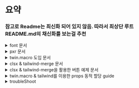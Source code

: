 # 요약

### 참고로 Readme는 최신화 되어 있지 않음. 따라서 최상단 루트 README.md의 채신화를 보는걸 추천

<details>

<summary>font 문서</summary>

참고사이트를 따라서 번역한 글 입니다. [참고사이트](https://github.com/ben-rogerson/twin.macro/blob/master/docs/fonts.md)

# Fonts

[글로벌 스타일 공급자](#add-the-font-face-in-the-global-styles-provider) 또는 [기존 .css 파일](#add-the-font-face-in-a-traditional-css-file)에서 `@font-face` 정의를 추가할 수 있습니다.

## 글로벌 스타일 공급자에 `@font-face` 추가

옵션은 css-in-js 라이브러리와 함께 제공되는 글로벌 제공자와 함께 글꼴을 추가하는 것입니다. 다음은 몇 가지 예입니다:

### Styled-components

```js
// styles/GlobalStyles.js
import React from 'react'
import { createGlobalStyle } from 'styled-components'
import tw, { theme, GlobalStyles as BaseStyles } from 'twin.macro'

const CustomStyles = createGlobalStyle`
  @font-face {
    font-family: 'Foo';
    src: url('/path/to/exampleFont.woff') format('woff');
    font-style: normal;
    font-weight: 400;
    /* https://styled-components.com/docs/faqs#how-do-i-fix-flickering-text-after-server-side-rendering */
    font-display: fallback;
  }
`

const GlobalStyles = () => (
    <>
        <BaseStyles />
        <CustomStyles />
    </>
)

export default GlobalStyles
```

[createGlobalStyle docs →](https://styled-components.com/docs/api#createglobalstyle)

### Emotion

```js
// styles/GlobalStyles.js
import React from 'react'
import { Global, css } from '@emotion/react'
import tw, { theme, GlobalStyles as BaseStyles } from 'twin.macro'

const customStyles = css`
    @font-face {
        font-family: 'Foo';
        src: url('/path/to/exampleFont.woff') format('woff');
        font-style: normal;
        font-weight: 400;
        /* https://styled-components.com/docs/faqs#how-do-i-fix-flickering-text-after-server-side-rendering */
        font-display: fallback;
    }
`

const GlobalStyles = () => (
    <>
        <BaseStyles />
        <Global styles={customStyles} />
    </>
)

export default GlobalStyles
```

[Global docs →](https://emotion.sh/docs/globals)

### Goober

```js
// styles/GlobalStyles.js
import React from 'react'
import { createGlobalStyle } from 'styled-components'
import tw, { GlobalStyles as BaseStyles } from 'twin.macro'

const CustomStyles = createGlobalStyle`
  @font-face {
    font-family: 'Foo';
    src: url('/path/to/exampleFont.woff') format('woff');
    font-style: normal;
    font-weight: 400;
    /* https://styled-components.com/docs/faqs#how-do-i-fix-flickering-text-after-server-side-rendering */
    font-display: fallback;
  }
`

const GlobalStyles = () => (
    <>
        <BaseStyles />
        <CustomStyles />
    </>
)

export default GlobalStyles
```

[createGlobalStyle docs →](https://goober.js.org/api/createGlobalStyles)

## .css 파일에 `@font-face`를 추가하여 가져옵니다

이 방법은 일부 프레임워크에서 텍스트 깜박임을 제거하는 데 도움이 될 수 있습니다.

```css
/* styles/fonts.css */
@font-face {
    font-family: 'Foo';
    src: url('/path/to/exampleFont.woff') format('woff');
    font-style: normal;
    font-weight: 400;
    font-display: fallback;
}
```

```js
// index.js / _app.js
import '../styles/fonts.css'
// ...
```

---

[&lsaquo; Documentation](https://github.com/ben-rogerson/twin.macro/blob/master/docs/index.md)

</details>

<details>

<summary>pxr 문서</summary>

# 새로운 단위 정의하기

대부분의 브라우저는 디폴트 폰트 사이즈로 16px의 폰트 크기를 가지지만, 브라우저의 접근성 설정에서 디폴트 폰트 크기를 바꿀 수 있는 기능을 제공합니다.
하지만 유저가 웹사이트의 글씨를 더 크게 보고 싶어서 이 설정을 조정한다고 해도 웹사이트의 모든 단위가 px로 설정되어 있다면 아무것도 바뀌지 않게 됩니다.
디폴트 폰트 사이즈가 변경된다고 해서 우리가 직접 요소들에 넣어준 px 크기가 변경되지 않기 때문입니다.

카카오팀에서 집중했던 부분은 rem입니다. rem은 최상위 엘리먼트(html)에 지정된 폰트 사이즈를 기준으로 크기가 결정되는데
최상위 엘리먼트에 폰트 사이즈를 임의로 명시하지 않으면 브라우저 기본값 (보통 16px)을 기준으로 크기가 결정됩니다.
(1rem = 16px). rem을 사용한다면 유저가 브라우저 설정의 ‘접근성’ 기능을 통해 디폴트 텍스트 크기를 조정했을 때
그에 따라 rem의 크기도 함께 변경되기 때문에 유저가 의도한 동작을 지원할 수 있게 됩니다.

카카오 팀은 `pxr`이라는 새로운 단위를 만들어 도입.
이 pxr 단위를 사용하면 디자인에 명시된 px 값을 그대로 사용할 수 있으며
(16pxr = 16px), 실제 페이지에는 rem 단위로 치환되어 적용되게 됩니다 (16pxr = 1rem).

```javascript
// tailwind.config.js

const pxToRem = (px, base = 16) => `${px / base}rem`;

module.export = {
  ...
  theme: {
    ...
    spacing: {
      ...range(1, 100).reduce((acc, px) => {
        acc[`${px}pxr`] = pxToRem(px);
        return acc;
      }, {}),
    }
  }
}
```

우린 카카오팀에서 만든 pxr의 설정을 조금 바꾸어 변경하였습니다.

```javascript
const pxToRem = (px, base = 16) => `${px / base}rem`
const range = (start, end) => Array.from({ length: end - start + 1 }, (_, index) => index + start)
const getPxr = (end) => range(1, end).map((_, i) => pxToRem(i))
const pxr10 = getPxr(10)
const pxr100 = getPxr(100)
const pxr200 = getPxr(200)
const pxr500 = getPxr(500)

(...)

        extend: {
            spacing: pxr500,
            fontSize: pxr100,
            borderWidth: pxr10,
            lineHeight: pxr100,
            minWidth: pxr200,
            minHeight: pxr100,
            backgroundImage: {
                'gradient-radial': 'radial-gradient(var(--tw-gradient-stops))',
                'gradient-conic': 'conic-gradient(from 180deg at 50% 50%, var(--tw-gradient-stops))',
            },
        },
    },
    plugins: [require('flowbite/plugin')],
}
export default config
```

자세한 내용은 다음 출처를 확인하세요.

[FE개발그룹에서는 Tailwind CSS를 왜 도입했고, 어떻게 사용했을까?](https://fe-developers.kakaoent.com/2022/221013-tailwind-and-design-system/)

</details>

<details>

<summary>twin.macro 도입 문서</summary>

# 개요

twin.macro를 도입하여 스타일링을 적용하는 방법을 기록. twin.macro는 Tailwind CSS와 Emotion을 중첩적으로 사용하여 동적 스타일링을 편리하게 처리할 수 있도록 도와주는 도구입니다. 위의 내용을 토대로 다시 요약하자면 다음과 같습니다.

1.  @emotion/react 및 @emotion/styled 라이브러리를 설치합니다.
2.  twin.macro를 설치합니다.
3.  withTwin.js 파일을 생성하여 webpack 설정을 추가합니다.
4.  next.config.js 설정 파일에서 withTwin을 적용합니다.
5.  타입 선언 파일(twin.d.ts)을 작성하여 twin.macro에서 사용하는 타입을 선언합니다.
6.  tsconfig.json 파일에 types 속성을 추가하여 타입 선언 파일을 포함시킵니다.
7.  컴포넌트에서 twin.macro를 사용하여 동적 스타일링을 적용합니다.
8.  또한, twin.macro를 사용하여 스타일을 적용하는 예시 코드도 포함되어 있습니다. 이 예시 코드는 twin.macro와 Tailwind CSS를 사용하여 컴포넌트의 스타일링을 처리하는 방법을 설명하고 있습니다.

# Nextjs13 twin.macro 도입

기존 emotion을 통한 CSS-in-JS 방식에서 단순한 컴포넌트의 HTML 코드 보다 스타일 코드가 더 복잡한 경우를 경험하였다.

스타일 코드가 실제 기능 코드의 가독성을 해친다고 생각하여 tailwindCSS를 사용하게 되었다.
emotion을 사용하며 불편했던 문제들을 다소 해소할 수 있었고 마크업 작성도 보다 쉽게 할 수 있었지만 불편한점을 발견하였다.

바로 동적 스타일링이였다.

가변적인 변수를 받아와 스타일을 적용해야하는 경우 tailwindCSS는 한계가 있었다. 이러한 트러블 슈팅을 해결하기 위해 방안을 찾아보던중 twin.macro에 대해 알게 되었고, twin.macro는 tailwindCSS와 emotion을 중첩적으로 유연하게 사용가능하게 해주었다.

나의 프로젝트에 twin.macro를 도입하여 적용한 과정을 기록해보려고 한다.
(기존 나의 프로젝트 환경은 nextjs 13 + typescript + tailwindCSS가 이미 구성되어있다는 가정하에 설치하도록 하자.)

```bash
npm i @emotion/react @emotion/styled
npm i -S @emotion/serialize
npm i -D twin.macro @emotion/babel-plugin babel-plugin-macros @babel/plugin-syntax-typescript @babel/preset-react
```

이 때, 후에 한 번 더 설명하겠지만, `npm i @emotion/react @emotion/styled` 및 `npm i -S @emotion/serialize`는 포함하지 않아도 됀다
자세한 얘기는 후에 다루겠다.

최상위 루트에 withTwin.js 파일을 생성한다.

### withTwin.js

```javascript
/* eslint-disable no-param-reassign */
const path = require('path')

const includedDirs = [path.resolve(__dirname, 'src')]

module.exports = function withTwin(nextConfig) {
    return {
        ...nextConfig,
        webpack(config, options) {
            const { dev, isServer } = options
            config.module = config.module || {}
            config.module.rules = config.module.rules || []
            config.module.rules.push({
                test: /\.(tsx|ts)$/,
                include: includedDirs,
                use: [
                    options.defaultLoaders.babel,
                    {
                        loader: 'babel-loader',
                        options: {
                            sourceMaps: dev,
                            presets: [
                                ['@babel/preset-react', { runtime: 'automatic', importSource: '@emotion/react' }],
                            ],
                            plugins: [
                                require.resolve('babel-plugin-macros'),
                                require.resolve('@emotion/babel-plugin'),
                                [require.resolve('@babel/plugin-syntax-typescript'), { isTSX: true }],
                            ],
                        },
                    },
                ],
            })

            if (!isServer) {
                config.resolve.fallback = {
                    ...(config.resolve.fallback || {}),
                    fs: false,
                    module: false,
                    path: false,
                    os: false,
                    crypto: false,
                }
            }

            if (typeof nextConfig.webpack === 'function') {
                return nextConfig.webpack(config, options)
            }
            return config
        },
    }
}
```

그 후에 최상위 루트의 `next.config.js`설정 파일에 다음과 같이 webpack 설정을 적용해준다.

```typescript
const withTwin = require('./withTwin')

/** @type {import('next').NextConfig} */
const nextConfig = withTwin({
    reactStrictMode: true,
})

module.exports = nextConfig
```

이 때, [twin.d.ts](../src/types/twin.d.ts)를 보자면

```typescript
import 'twin.macro'
import styledImport, { CSSProp, css as cssImport } from 'styled-components'

declare module 'twin.macro' {
    // The styled and css imports
    const styled: typeof styledImport
    const css: typeof cssImport
}
declare module 'react' {
    // The css prop
    interface HTMLAttributes<T> extends DOMAttributes<T> {
        css?: CSSProp
        tw?: string
    }
    // The inline svg css prop
    interface SVGProps<T> extends SVGProps<SVGSVGElement> {
        css?: CSSProp
        tw?: string
    }
}

// The 'as' prop on styled components
declare global {
    namespace JSX {
        interface IntrinsicAttributes<T> extends DOMAttributes<T> {
            as?: string | Element
        }
    }
}
```

자세한건 모르지만, styled-components 내장 객체에서 해당 속성 객체를 가져와도 무방함.

이러한 type 선언에 대해 살펴보도록 `tsconfig.json`파일에 `types`속성을 추가한다.

```json
{
    "compilerOptions": {
        "target": "es5",
        "lib": ["dom", "dom.iterable", "esnext"],
        "allowJs": true,
        "skipLibCheck": true,
        "strict": true,
        "forceConsistentCasingInFileNames": true,
        "noEmit": true,
        "esModuleInterop": true,
        "module": "esnext",
        "moduleResolution": "node",
        "resolveJsonModule": true,
        "isolatedModules": true,
        "jsx": "preserve",
        "incremental": true,
        "paths": {
            "@/*": ["./src/*"]
        }
    },
    "include": ["next-env.d.ts", "**/*.ts", "**/*.tsx"],
    "exclude": ["node_modules"],
    "types": ["types"] // type 선언 추가
}
```

# 테스트

```jsx
import { useState } from 'react'
import tw, { css } from 'twin.macro'

const Home = () => {
    const [value, setValue] = useState(0)

    return (
        <div>
            <h2>max value === 3</h2>
            <span
                css={[
                    tw`text-[36px] block`,
                    css`
                        color: ${value === 3 && 'hotpink'};
                    `,
                ]}
            >
                {value}
            </span>
            <button type="button" onClick={() => setValue((prev) => prev + 1)} className="text-[36px] bolder-[1px]">
                +
            </button>

            <button type="button" onClick={() => setValue((prev) => prev - 1)} className="text-[36px]">
                -
            </button>
        </div>
    )
}
export default Home
```

원래 위의 코드를 좀 가져와서 테스트를 하려고 했는데 쉽게 와닿지가 않는다
그래서 아래와 같이 다시 써보겠다

```tsx
'use client'

import tw, { css } from 'twin.macro'
import React from 'react'

interface TestProps {
    width: number
    height: number
}
const Test: React.FC<TestProps> = ({ width, height }) => {
    return (
        <>
            <div className={`w-[${width}px] h-[${height}px]`}>안녕하세요</div>
        </>
    )
}

export default Test
```

위의 코드가 올바르게 들어갈까?
![twin Example](../public/images/twin2.png)

적용이 되질 않는다...
tailwind는 이러한 동적할당이 적용되지 않는다
따라서 twin.macro와 같은 라이브러리를 사용하여 해결하는 것
자세한 해결 처리 과정은 아래 사이트를 참고하시길 바란다.

## 해결 방법

```tsx
'use client'

import tw, { css } from 'twin.macro'
import React from 'react'

interface TestProps {
    width?: number
    height?: number
}
const Test: React.FC<TestProps> = ({ width, height }) => {
    return (
        <>
            <div
                css={[
                    tw`w-full h-full`,
                    {
                        width: width,
                        height: height,
                    },
                ]}
            >
                안녕하세요
            </div>
        </>
    )
}

export default Test
```

이렇게 Props를 동적으로 할당받아 값을 가변적으로 변경할 수 있다.

## 문자열 템플릿을 사용하여 동적 할당

```tsx
'use client'

import tw, { css } from 'twin.macro'
import React from 'react'

interface TestProps {
    width?: number
    height?: number
}

const Test: React.FC<TestProps> = ({ width, height }) => {
    // 동적으로 할당할 스타일을 생성합니다.
    const dynamicStyle = css`
        width: ${width}px;
        height: ${height}px;
    `

    return (
        <>
            <div css={dynamicStyle}>안녕하세요</div>
        </>
    )
}

export default Test
```

### 다음 참고 사이트를 참고

[Nextjs13 twin.macro 도입](https://velog.io/@codenmh0822/Nextjs13-twin.macro-%EB%8F%84%EC%9E%85)

</details>

<details>

<summary>clsx & tailwind-merge 문서</summary>

# clsx

### [clsx](https://github.com/lukeed/clsx)

clsx의 깃허브는 다음 링크를 타고 가면 됩니다.
JavaScript로 작성된 228B의 작은 라이브러리입니다.

## 사용 방법

`npm install --save clsx`

```javascript
import clsx from 'clsx'
// or
import { clsx } from 'clsx'

// Strings (variadic)
clsx('foo', true && 'bar', 'baz')
//=> 'foo bar baz'

// Objects
clsx({ foo: true, bar: false, baz: isTrue() })
//=> 'foo baz'

// Objects (variadic)
clsx({ foo: true }, { bar: false }, null, { '--foobar': 'hello' })
//=> 'foo --foobar'

// Arrays
clsx(['foo', 0, false, 'bar'])
//=> 'foo bar'

// Arrays (variadic)
clsx(['foo'], ['', 0, false, 'bar'], [['baz', [['hello'], 'there']]])
//=> 'foo bar baz hello there'

// Kitchen sink (with nesting)
clsx('foo', [1 && 'bar', { baz: false, bat: null }, ['hello', ['world']]], 'cya')
//=> 'foo bar hello world cya'
```

## 장점

이 clsx는 조건부 렌더를 작성하기 쉬워지는 장점을 제공해줍니다.

## TypeScript에서는?

```javascript
import { ClassValue, clsx } from 'clsx'
```

ClassValue 타입을 import해올 수 있습니다.
이 ClassValue에 대한 정의로 가보면 굉장히 심플한 타입을 갖고 있는 것을 볼 수 있습니다.

```jsx
export type ClassValue = ClassArray | ClassDictionary | string | number | null | boolean | undefined;
export type ClassDictionary = Record<string, any>;
export type ClassArray = ClassValue[];

export declare function clsx(...inputs: ClassValue[]): string;
export default clsx;
```

대충 여러가지를 유니온타입으로 받을 수 있게 해두었는데
import해서 사용할 수 있게 제공을 해주네요!
대부분 유저들은 유틸함수화 시켜 사용하고 있답니다

```jsx
import { ClassValue, clsx } from 'clsx'
import { twMerge } from 'tailwind-merge'

export function cn(...inputs: ClassValue[]) {
    return twMerge(clsx(inputs))
}
```

# tailwind-merge

[https://github.com/dcastil/tailwind-merge](https://github.com/dcastil/tailwind-merge)
[github.com](https://github.com/dcastil/tailwind-merge)

github는 다음 링크를 따라가면 확인하실 수 있습니다.
대체로 typescript를 이용하여 작성되었고
현재 포스트를 작성하는 시점에는 v.3.0 up to v3.3까지 지원이 되네요
(참고로 2023/05/20 기준 tailwindcss는 3.3~ version까지 나와있는 상태입니다.)
버전 지원도 잘 되고 있고

[https://www.npmjs.com/package/tailwind-merge](https://www.npmjs.com/package/tailwind-merge)
[tailwind-merge](https://www.npmjs.com/package/tailwind-merge)

npm을 확인해보면 주간 다운로드수가 30만 가까이 나오고 있네요
꽤 믿을만한 오픈소스 프로젝트로 보입니다.
사용법은 먼저 install을 하는것으로 시작됩니다.

    npm i tailwind-merge
    yarn add tailwind-merge

각자 사용하고 있는 패키지매니저에 맞는 명령어를 입력해주면 됩니다.
물론 tailwind를 사용하는 환경이어야 하겠죠?

---

## [😙이거 왜 사용하면 좋은 것일까요?](https://xionwcfm.tistory.com/322#%F0%9F%98%99%EC%9D%B4%EA%B1%B0%20%EC%99%9C%20%EC%82%AC%EC%9A%A9%ED%95%98%EB%A9%B4%20%EC%A2%8B%EC%9D%80%20%EA%B2%83%EC%9D%BC%EA%B9%8C%EC%9A%94%3F-1)

tailwind-merge의 What is it for 문서를 읽어보면 다음과 같은 근거를 들어 설명합니다.

> React, Vue와 같은 컴포넌트 기반 라이브러리와 함께 tailwind css 를 사용하는 경우에는  
> 컴포넌트의 일부 스타일을 오직 한곳에서만 변경하고 싶은 상황에 익숙할 것입니다!

    // React components with JSX syntax used in this example

    function MyGenericInput(props) {
        const className = `border rounded px-2 py-1 ${props.className || ''}`
        return <input {...props} className={className} />
    }

    function MySlightlyModifiedInput(props) {
        return (
            <MyGenericInput
                {...props}
                className="p-3" // ← Only want to change some padding
            />
        )
    }

바로 이런 상황을 이야기합니다.

저도 실제로 tailwindcss를 사용하면서 많이 겪는 상황 중 하나인데

이미 MyGenericInput은 px-2, py-1을 가지고 있습니다.

className에 있는 순서는 하나도 중요하지않다는 것은 쉽게 알 수 있습니다.

[https://fe-developers.kakaoent.com/2022/220303-tailwind-tips/](https://fe-developers.kakaoent.com/2022/220303-tailwind-tips/)

혹시 이에대한 참고가 필요하신 분들은 위 링크를 참고하시기 바랍니다.

하여간 그런 탓에 위 예제에서 p-3를 props로 넘겨주었고

p-3가 적용되기를 기대하지만 css의 캐스케이딩 방식 때문에 적용되지 않습니다.

여기서 p-3스타일을 적용시키기 위해서는 px-2와 py-1을 제거해야만 합니다.

이러한 문제를 tailwind-merge가 해결해주는거에요!

    function MyGenericInput(props) {
        // ↓ Now `props.className` can override conflicting classes
        const className = twMerge('border rounded px-2 py-1', props.className)
        return <input {...props} className={className} />
    }

tailwind-merge가 제공하는 twMerge함수를 이용하면 다음과 같은 작성할 수 있습니다.

이렇게 기존 클래스와 충돌하게 되는 클래스를 tailwind-merge는 override를 수행해주고

우리가 기대한것처럼 p-3로 패딩값을 바꾸어서 렌더링합니다.

---

## [Features](https://xionwcfm.tistory.com/322#Features-1)

기본적으로 result는 캐싱되기 때문에 불필요한 리렌더링을 걱정하지 않아도 됩니다.

이 라이브러리는 내부적으로 LRU cache 알고리즘을 사용하고 있고

캐시 사이즈를 만약 수정하고 싶다면 extendTailwindMerge를 사용하면 됩니다.

캐시힛 없이 twMerge호출이 빠르게 유지될 수 있도록 비싼 계산은 upfront로 수행한다고하네요

이부분은 구현에 가까운 내용이니 일단은 이정도만 알고 넘어가도록 합시다.

이 tailwind-merge가 제공하는 강력한 기능은 다음과 같습니다.

실제로는 더 많은 기능을 제공해주고 있지만

당장 사용하고 싶은 사람의 입장에서 크게 눈에 띄는 기능은 이것입니다.

Last Conflicting Class Wins

이름에서 눈치 챌 수 있듯이 맨 마지막에 적용시킨 클래스가  
win , 적용된다는 뜻입니다.

나머지 기능들은 대부분 tailwindcss에서도 지원해주는 기능을 호환시켜주는 내용인데

맨 마지막에 적용시킨 클래스가 적용되는 기능이 아주 매력적이죠!

    twMerge('p-5 p-2 p-4') // → 'p-4'

이러한 tailwind-merge는 별도의 설정 없이 일반적으로 tailwind css를 사용하고 있는 경우에는

바로 사용할 수 있기 때문에 설치하고 import해서 바로 사용하면 끝입니다.

다만 이것저것 커스텀해서 사용하고 계신 경우에는

라이브러리에서 제공해주는 extendTailwindMerge 함수를 사용해야 할 수 있습니다.

이에 관해서는 공식문서를 참고해보시기 바랍니다.

주의사항으로는 tailwind-merge로 충분한 클래스에

**@apply 지시문을 사용하는 것이 추천되지 않는다는 것**입니다.

---

## [실제 사용법](https://xionwcfm.tistory.com/322#%EC%8B%A4%EC%A0%9C%20%EC%82%AC%EC%9A%A9%EB%B2%95-1)

    import { twMerge } from 'tailwind-merge'
    const className = twMerge('p-2 p-3 p-4')
    return <div className={className}>안녕하세요</div>

굉장히 간단합니다. 클래스 충돌 시병합을 도와주는 twMerge 이외에도

충돌을 해결하지 않으면서 조건부로 join을 하는 것을 도와주는 twJoin도 있습니다.

twJoin의 사용방법은 다음과 같습니다.

    twJoin(
        'border border-red-500',
        hasBackground && 'bg-red-100',
        hasLargeText && 'text-lg',
        hasLargeSpacing && ['p-2', hasLargeText ? 'leading-8' : 'leading-7'],
    )

twJoin도 굉장히 유용하게 사용할 수 있겠다는 생각이 들지 않나요?

저걸.. 하나하나 다 쌩 tailwind로 구현하려고하면 꽤나 귀찮아지지만

훨씬 읽기 쉽게 코드가 변한것을 알 수 있습니다.

---

## [😐마치며](https://xionwcfm.tistory.com/322#%F0%9F%98%90%EB%A7%88%EC%B9%98%EB%A9%B0-1)

tailwindcss를 사용하면서 편하다는 생각이 있었지만

이 병합충돌 문제가 많이 불편하게 느껴졌었습니다.

이러한 문제를 해결할 수 있는 라이브러리를 찾아서 기분이 좋네요!

이후에 더 유용하게 tailwind merge를 사용하는 방법도 포스트하겠습니다.

1.  [참고사이트](https://xionwcfm.tistory.com/322)
2.  [참고사이트](https://xionwcfm.tistory.com/323)
3.  [참고사이트](https://xionwcfm.tistory.com/325)

</details>

<details>

<summary>clsx & tailwind-merge을 활용한 버튼 예제 문서</summary>

# 버튼 컴포넌트

기준은 재사용성 및 유지 보수의 용이함

```jsx
import { cn } from '@/app/lib/utils'
```

[Title](../../lib/README.md) 참조 바람

### ButtonProps 타입 및 색깔 크기

ButtonProps 타입은 Button 컴포넌트에 전달되는 예상 속성을 정의합니다. isLoading, isDarkBg, disabled, variant, size와 같은 선택적 속성을 포함하며, 기타 버튼 관련 속성도 포함합니다.

```typescript
const ButtonVariant = ['primary', 'outline', 'ghost', 'light', 'dark'] as const
const ButtonSize = ['sm', 'base'] as const

type ButtonProps = {
    isLoading?: boolean
    isDarkBg?: boolean
    disabled?: boolean
    variant?: keyof typeof ButtonVariant
    size?: keyof typeof ButtonSize
} & React.ComponentPropsWithRef<'button'>
```

## 조건부 렌더링으로 컴포넌트 생성

각 props에 따라서 버튼의 특성을 달리하여 재사용성을 높히기 위한 색깔과 타입을 정함

```jsx
const Button = React.forwardRef<HTMLButtonElement, ButtonProps>(
  (
    {
      variant = 'primary',
      size = 'base',
      isDarkBg = false,
    },
    ref
  ) => {
  return (
    <div className="relative overflow-auto rounded-xl p-8">
      <div className="flex items-center justify-center">
        <span className="relative inline-flex">
          <button
            ref={ref}
            type="button"
            className={cn(
                "inline-flex items-center rounded-md bg-white px-4 py-2 text-sm font-semibold leading-6 text-sky-500 shadow ring-1 ring-slate-900/10 transition duration-150 ease-in-out",
              [
                size === 'base' && ['px-4 py-2', 'text-sm md:text-base'],
                size === 'sm' && ['px-2 py-1', 'text-xs md:text-sm'],
              ],
            [
            variant === 'primary' && [
              'bg-primary-500 text-black',
              'border-primary-600 border',
              'hover:bg-primary-600 hover:text-sky-400',
              'active:bg-primary-700',
              'disabled:bg-primary-700',
            ],
            variant === 'outline' && [
              'text-primary-500',
              'border-primary-500 border',
              'hover:bg-primary-50 active:bg-primary-100 disabled:bg-primary-100',
            isDarkBg &&
                'hover:bg-gray-900 active:bg-gray-800 disabled:bg-gray-800',
            ],
            variant === 'ghost' && [
              'text-primary-500',
              'shadow-none',
              'hover:bg-primary-50 active:bg-primary-100 disabled:bg-primary-100',
            isDarkBg &&
                'hover:bg-gray-900 active:bg-gray-800 disabled:bg-gray-800',
            ],
            variant === 'light' && [
              'bg-white text-gray-700',
              'border border-gray-300',
              'hover:text-dark hover:bg-gray-100',
              'active:bg-white/80 disabled:bg-gray-200',
            ],
            variant === 'dark' && [
              'bg-gray-900 text-white',
              'border border-gray-600',
              'hover:bg-gray-800 active:bg-gray-700 disabled:bg-gray-700',
            ],
          ],
            )}
            // disabled={disabled}
          >
            Transactions
          </button>
          <span className="absolute right-[-5%] top-[-10%] -mr-1 -mt-1 flex h-5 w-5">
            <span className="absolute inline-flex h-full w-full animate-bounce rounded-full bg-sky-400"></span>
          </span>
        </span>
      </div>
    </div>
    );
  }
);
export default Button;
```

### 아무래도 이렇게 작성하면 유지보수에 별로 좋지 않음...

# 동적 버튼 컴포넌트

이 컴포넌트는 React와 Tailwind CSS를 활용하여 만든 동적 버튼 컴포넌트입니다. 이 컴포넌트를 사용하면 제공된 속성에 기반하여 다양한 스타일과 크기의 버튼을 동적으로 생성할 수 있습니다.

## 코드 설명

아래는 `Button` 컴포넌트 코드에서 주요 부분을 설명한 것입니다.

### ButtonVariant 객체 구조

`ButtonVariant` 객체는 선택한 크기에 따라 해당 버튼 스타일(변형)을 정의하며 각각의 클래스를 포함합니다.

```jsx
const ButtonVariant = {
    primary: {
        base: [
            // ... 기본 크기의 주 버튼 클래스
        ],
        sm: [
            // ... 작은 크기의 주 버튼 클래스
        ],
        // ... 다른 변형과 크기
    },
    // ... 다른 변형
}
```

### ButtonSize 객체 구조

마찬가지로 `ButtonSize` 객체는 버튼 크기와 해당 클래스를 정의합니다.

```jsx
const ButtonSize = {
    base: ['px-4 py-2', 'text-sm md:text-base'],
    sm: ['px-2 py-1', 'text-xs md:text-sm'],
}
```

### Button 컴포넌트

Button 컴포넌트는 제공된 속성을 사용하여 버튼의 스타일을 동적으로 생성합니다. cn 유틸리티 함수를 사용하여 클래스 이름을 연결합니다. 버튼의 스타일은 선택한 variant, size, isDarkBg 속성에 따라 결정됩니다.

```jsx
const Button = React.forwardRef<HTMLButtonElement, ButtonProps>(
  (
    {
      variant = 'primary',
      size = 'base',
      isDarkBg = false,
    },
    ref
  ) => {
    return (
      <div className="relative overflow-auto rounded-xl p-8">
        <div className="flex items-center justify-center">
          <span className="relative inline-flex">
            <button
              ref={ref}
              type="button"
              className={cn(
                // ... 기본 버튼 클래스
                ButtonSize[size],
                ...ButtonVariant[variant][size], // 스프레드 연산자를 사용하여 클래스 포함
                isDarkBg && ['hover:bg-gray-900', 'active:bg-gray-800', 'disabled:bg-gray-800'], // 여기에 isDarkBg 클래스 추가
              )}
              // disabled={disabled}
            >
              Transactions
            </button>
            <span className="absolute right-[-5%] top-[-10%] -mr-1 -mt-1 flex h-5 w-5">
              <span className="absolute inline-flex h-full w-full animate-bounce rounded-full bg-sky-400"></span>
            </span>
          </span>
        </div>
      </div>
    );
  }
);

export default Button;
```

</details>

<details>

<summary>twin.macro & tailwind를 이용한 props 동적 할당 guide</summary>

# The prop styling guide

본 글은 다음 참고 사이트의 번역입니다.

[The prop styling guide](https://github.com/ben-rogerson/twin.macro/blob/master/docs/prop-styling-guide.md)

보간이란?

그냥 문자열 템플릿을 사용하여 동적으로 값을 끼워맞추는것을 의미함
파파고로 번역해서 보간이라는 단어가 많이 나올 것임.

## Basic styling

Twin의 two prop을 사용하여 tailwind 클래스를 jsx 요소에 추가합니다:

```js
import 'twin.macro'

const Component = () => (
    <div tw="flex w-full">
        <div tw="w-1/2"></div>
        <div tw="w-1/2"></div>
    </div>
)
```

-   조건부 스타일이 필요하지 않은 경우 "tw" 프로퍼티 사용
-   `twin.macro`에서 가져오면 "tw" 프로퍼티가 활성화됩니다.
-   Remove the need for an import with [babel-plugin-twin](https://github.com/ben-rogerson/babel-plugin-twin)

## Conditional styling

조건 스타일을 추가하려면 스타일을 배열에 내포하고 `css` "prop"을 사용합니다:

```js
import tw from 'twin.macro'

const Component = ({ hasBg }) => (
    <div
        css={[
            tw`flex w-full`, // 기본 스타일을 먼저 추가
            hasBg && tw`bg-black`, // 그 다음 조건부 스타일 추가
        ]}
    >
        <div tw="w-1/2" />
        <div tw="w-1/2" />
    </div>
)
```

<details>

<summary>타입스크립트 예시</summary>

```tsx
import tw from 'twin.macro'

interface ComponentProps {
    hasBg?: string
}

const Component = ({ hasBg }: ComponentProps) => (
    <div
        css={[
            tw`flex w-full`, // 기본 스타일을 먼저 추가
            hasBg && tw`bg-black`, // 그 다음 조건부 스타일 추가
        ]}
    >
        <div tw="w-1/2" />
        <div tw="w-1/2" />
    </div>
)
```

</details>

-   트윈은 'css prop'을 소유하고 있지 않으며, 'prop'은 당신의 css-in-js 라이브러리에서 가져온 것입니다
-   배열에 값을 추가하면 기본 스타일, 조건 및 'vanilla css'를 쉽게 정의할 수 있습니다
-   여러 줄을 사용하여 백틱 내에서 스타일을 구성할 수 있습니다 ([template literals](https://developer.mozilla.org/en-US/docs/Web/JavaScript/Reference/Template_literals))

## Overriding styles

css prop 뒤에 `tw` prop을 사용하여 우선 스타일을 추가합니다:

```js
import tw from 'twin.macro'

const Component = () => (
    <div css={tw`text-white`} tw="text-black">
        Has black text
    </div>
)
```

## Keeping jsx clean

테일윈드 클래스 세트가 커지면 다른 jsx 프로퍼티의 가독성을 방해합니다.
jsx를 정리하려면 스타일을 들어 올려 개체의 명명된 항목으로 그룹화합니다.

```js
import tw from 'twin.macro'

const styles = {
    container: ({ hasBg }) => [
        tw`flex w-full`, // 기본 스타일을 먼저 추가
        hasBg && tw`bg-black`, // 그 다음 조건부 스타일 추가
    ],
    column: tw`w-1/2`,
}

const Component = ({ hasBg }) => (
    <section css={styles.container({ hasBg })}>
        <div css={styles.column} />
        <div css={styles.column} />
    </section>
)
```

<details>
  <summary>타입스크립트 예시</summary>

```js
import tw from 'twin.macro'

interface ContainerProps {
    hasBg?: boolean;
}

const styles = {
    container: ({ hasBg }: ContainerProps) => [
        tw`flex w-full`, // Add base styles first
        hasBg && tw`bg-black`, // Then add conditional styles
    ],
    column: tw`w-1/2`,
}

const Component = ({ hasBg }: ContainerProps) => (
    <section css={styles.container({ hasBg })}>
        <div css={styles.column} />
        <div css={styles.column} />
    </section>
)
```

</details>

## Variants with many values

변형에 많은 값(eg:`variant="light/dark/etc"`),이 있을 경우, 객체에 있는 클래스의 이름을 지정하고 Prop을 사용하여 스타일이 포함된 항목을 가져옵니다:

```js
import tw from 'twin.macro'

const containerVariants = {
    // Named class sets
    light: tw`bg-white text-black`,
    dark: tw`bg-black text-white`,
    crazy: tw`bg-yellow-500 text-red-500`,
}

const styles = {
    container: ({ variant = 'dark' }) => [
        tw`flex w-full`,
        containerVariants[variant], // Grab the variant style via a prop
    ],
    column: tw`w-1/2`,
}

const Component = ({ variant }) => (
    <section css={styles.container({ variant })}>
        <div css={styles.column} />
        <div css={styles.column} />
    </section>
)
```

<details>
  <summary>타입스크립트 예시</summary>

TwStyle 가져오기를 사용하여 "tw" 블록을 입력합니다

```tsx
import tw, { TwStyle } from 'twin.macro'

type WrapperVariant = 'light' | 'dark' | 'crazy'

interface ContainerProps {
    variant?: WrapperVariant
}

const containerVariants: Record<WrapperVariant, TwStyle> = {
    // Named class sets
    light: tw`bg-white text-black`,
    dark: tw`bg-black text-white`,
    crazy: tw`bg-yellow-500 text-red-500`,
}

const styles = {
    container: ({ variant = 'dark' }: ContainerProps) => [
        tw`flex w-full`,
        containerVariants[variant], // 지지대를 통해 변형 스타일을 잡습니다
    ],
    column: tw`w-1/2`,
}

const Component = ({ variant }: ContainerProps) => (
    <section css={styles.container({ variant })}>
        <div css={styles.column} />
        <div css={styles.column} />
    </section>
)
```

</details>

## Interpolation workaround

`babel`의 제한으로 인해 tailwind 클래스와 임의 프로퍼티는 그 어떤 부분도 동적으로 생성할 수 없습니다.

따라서 이와 같은 보간된 값은 작동하지 않습니다:

```js
<div tw="mt-${spacing === 'sm' ? 2 : 4}" /> // tailwind에서는 작동하지 않습니다.
<div tw="[margin-top:${spacing === 'sm' ? 2 : 4}rem]" /> // 임의 속성으로는 작동하지 않습니다
```

왜냐하면 babel은 변수의 값을 모르기 때문에 twin은 css로 변환할 수 없기 때문입니다.

대신 객체에 클래스를 정의하고 Props을 사용하여 클래스를 가져옵니다:

```js
import tw from 'twin.macro'

const styles = { sm: tw`mt-2`, lg: tw`mt-4` }

const Component = ({ spacing = 'sm' }) => <div css={styles[spacing]} />
```

또는 바닐라 `css`와 `twins theme` 가져오기를 결합합니다:

```js
import { theme } from 'twin.macro'

// tailwind 구성의 테마 값 사용
const styles = { sm: theme`spacing.2`, lg: theme`spacing.4` }

const Component = ({ spacing = 'sm' }) => <div css={{ marginTop: styles[spacing] }} />
```

또는 우리는 항상 바닐라 css로 돌아갈 수 있습니다. 이것은 무엇이든 보간할 수 있습니다:

```js
import 'twin.macro'

const Component = ({ width = 5 }) => <div css={{ maxWidth: `${width}rem` }} />
```

## Custom selectors (Arbitrary variants)

대괄호로 묶인 임의의 변형을 사용하여 사용자 지정 선택기로 요소의 스타일을 지정합니다

```js
import tw from 'twin.macro'

const buttonStyles = tw`
  bg-black
  [> i]:block
  [> span]:(text-blue-500 w-10)
`

const Component = () => (
    <button css={buttonStyles}>
        <i>Icon</i>
        <span>Label</span>
    </button>
)
```

<details>
  <summary>더 많은 예시</summary>

<br/>

```js
// theming/scoping "클래스 이름"을 기준으로 현재 요소 스타일 지정
;<body className="dark-theme">
    <div tw="[.dark-theme &]:(bg-black text-white)">Dark theme</div>
</body>

// 사용자 지정 그룹 선택기 추가
;<button className="group" disabled>
    <span tw="[.group:disabled &]:text-gray-500">Text gray</span>
</button>

// 사용자 지정 높이 쿼리 추가
;<div tw="[@media (min-height: 800px)]:hidden">This window is less than 800px height</div>

// @supports와 같은 사용자 지정 "at-rules" 사용
;<div tw="[@supports (display: grid)]:grid">A grid</div>

// Style the current element based on a dynamic className
const Component = ({ isLarge }) => (
    <div className={isLarge && 'is-large'} tw="text-base [&.is-large]:text-lg">
        ...
    </div>
)
```

</details>

## Custom class values (Arbitrary values)

사용자 정의 값은 대괄호를 사용하여 사용자 정의 값을 정의함으로써 많은 tailwind 클래스에 추가할 수 있습니다:

```js
;<div tw="top-[calc(100vh - 2rem)]" />
// ↓ ↓ ↓ ↓ ↓ ↓
<div css={{
  "top": "calc(100vh - 2rem)"
}} />
```

[Read more about Arbitrary values →](https://github.com/ben-rogerson/twin.macro/blob/master/docs/arbitrary-values.md)

## Custom css

Basic css is added using [arbitrary properties](https://tailwindcss.com/docs/adding-custom-styles#arbitrary-properties) or within vanilla css which supports more advanced use cases like dynamic/interpolated values.

### Simple css styling

To add simple custom styling, use [arbitrary properties](https://tailwindcss.com/docs/adding-custom-styles#arbitrary-properties):

```js
// Set css variables
<div tw="[--my-width-variable:calc(100vw - 10rem)]" />

// Set vendor prefixes
<div tw="[-webkit-line-clamp:3]" />

// Set grid areas
<div tw="[grid-area:1 / 1 / 4 / 2]" />
```

variants 또는 twins grouping features과 함께 임의의 속성을 사용합니다:
Use arbitrary properties with variants or twins grouping features:

```js
<div tw="block md:(relative [grid-area:1 / 1 / 4 / 2])" />
```

임의 속성은 'tw' 가져오기에서도 작동합니다

```js
import tw from 'twin.macro'
;<div
    css={tw`
    block
    md:(relative [grid-area:1 / 1 / 4 / 2])
  `}
/>
```

-   Add a bang to make the custom css !important: `![grid-area:1 / 1 / 4 / 2]`
-   Arbitrary properties can have camelCase properties: `[gridArea:1 / 1 / 4 / 2]`

### Advanced css styling

css prop은 sass와 같은 구문을 사용하여 사용자 지정 css와 테일윈드 스타일을 모두 허용하며, 테일윈드 구성에서 얻을 수 있는 값을 사용자 지정 css와 테일윈드 스타일을 사용할 수 있습니다:

```js
import tw, { css, theme } from 'twin.macro'

const Components = () => (
    <input
        css={[
            tw`text-blue-500 border-2`,
            css`
                -webkit-tap-highlight-color: transparent; /* add css styles */
                background-color: ${theme`colors.red.500`}; /* use the theme import to add config values */
                &::selection {
                    ${tw`text-purple-500`}; /* style with tailwind classes */
                }
            `,
        ]}
    />
)
```

그러나 위의 보간을 피하기 때문에 객체를 사용하여 스타일을 추가하는 것이 더 좋습니다:

```js
import tw, { css, theme } from 'twin.macro'

const Components = () => (
    <input
        css={[
            tw`text-blue-500 border-2`,
            css({
                WebkitTapHighlightColor: 'transparent', // css 속성은 camelCase입니다
                backgroundColor: theme`colors.red.500`, // 값은 보간이 필요하지 않습니다
                '&::selection': tw`text-purple-500`, // single line tailwind selector styling
            }),
        ]}
    />
)
```

## Learn more

-   [Styled component guide](https://github.com/ben-rogerson/twin.macro/blob/master/docs/styled-component-guide.md) - A must-read guide on getting productive with styled-components

## Resources

-   [babel-plugin-twin](https://github.com/ben-rogerson/babel-plugin-twin) - Use the tw and css props without adding an import
-   [React + Tailwind breakpoint syncing](https://gist.github.com/ben-rogerson/b4b406dffcc18ae02f8a6c8c97bb58a8) - Sync your tailwind.config.js breakpoints with react
-   [Twin VSCode snippits](https://gist.github.com/ben-rogerson/c6b62508e63b3e3146350f685df2ddc9) - For devs who want to type less
-   [Twin VSCode extensions](https://github.com/ben-rogerson/twin.macro/discussions/227) - For faster class suggestions and feedback

---

[&lsaquo; Documentation](https://github.com/ben-rogerson/twin.macro/blob/master/docs/index.md)

</details>

<details>

<summary>troubleShoot</summary>

# 클래스명 정렬

`prettier-plugin-tailwindcss`

tailwindlabs에서 공식으로 지원하는 플러그인

`eslint-plugin-tailwindcss`

prettier 의존성을 벗어남은 물론 몇몇 추가 기능을 제공하는 플러그인.
아쉽게도 svelte에서는 완벽히 호환이 되진 않는다.

### Installation

시작하려면 `prettier,eslint-plugin-tailwindcss`를 개발자 종속 요소로 설치하세요

`npm install prettier-plugin-tailwindcss`
`npm install eslint-plugin-tailwindcss`

[참고사이트](https://bepyan.github.io/blog/dev-setting/tailwindcss)

그런 다음 플러그인을 Prettier 구성에 추가합니다:

### prettier.config.js

```javascript
module.exports = {
    plugins: ['prettier-plugin-tailwindcss'],
}
```

그 이후 설정은 아래 참고사이트에서 참고

[prettier](https://github.com/tailwindlabs/prettier-plugin-tailwindcss)

다음은 eslint를 설정합니다.

### .eslintrc.json

### ESLint 파서 구성

```json
  "overrides": [
	{
		"files" : ["*.ts", "*.tsx", "*.js"],
      "parser": "@typescript-eslint/parser"
    }
    ],
```

### Npm 스크립트 추가

package.json소스 파일을 대상으로 eslint를 실행하려면 하나 이상의 스크립트를 추가하세요 .

```json
"scripts": {
  "lint": "eslint ./src",
  "lint:debug": "eslint ./src --debug",
  "lint:fix": "eslint ./src --fix"
},
```

### 해결 방법

이 아이 때문에 2시간 날려먹음^^
어차피 안돼는데 또 하나의 이슈가 또 발생함
prettier가 안먹히는 주요 원인이 되었음

`npm uninstall eslint-plugin-tailwindcss`
`npm uninstall prettier-plugin-tailwindcss`

시원하게 때리자.

### 결과

너무 잘됌

# use-client 에러 발생

이 에러는 Next.js13과 관련이 있습니다.

![Alt text](../public/images/useclient1.png)

위 그림을 보시면 대충 React 관련 기능을 쓰려면 클라이언트 컴포넌트로 작성해야 된다고 알 수 있습니다.
Next.js에서는 컴포넌트가 클라이언트에서 작동하라고 지정하는 디렉티브를 쓰는데요.
파일 첫 줄에 'use client'라고 입력하면 그 파일은 클라이언트 컴포넌트로 취급되고 컴파일됩니다.

```bash
./src/components/Test/Test.tsx
ReactServerComponentsError:

You're importing a component that needs useState. It only works in a Client Component but none of its parents are marked with "use client", so they're Server Components by default.
Learn more: https://nextjs.org/docs/getting-started/react-essentials

   ,-[/root/tailwindnextjs/src/components/Test/Test.tsx:1:1]
 1 | import { jsxDEV as _jsxDEV } from "react/jsx-dev-runtime";
 2 | import _styled from "styled-components";
 3 | import { css as _css } from "styled-components";
 4 | import React, { useState } from "react";
   :                 ^^^^^^^^
 5 | const Test = ()=>{
 6 |     const [value, setValue] = useState(0);
 7 |     return /*#__PURE__*/ _jsxDEV("div", {
   `----
```

### 원인

위 코드처럼 Next.js 13 버전이 친절하게 클라이언트 컴포넌트를 쓰려면 'use client' 디렉티브를 지정하라고 나옵니다.
그럼 다시 useState 부분은 삭제하고 다시 진행하겠습니다.
Next.js 13 버전은 클라이언트와 서버 컴포넌트를 효율적으로 섞어 쓰도록 권장하는데요.
즉, Nested Layout 형태로 쓰는 게 가장 좋습니다.
즉, 우리가 만들려고 하는 Search 화면에서 input 부분은 클라이언트 컴포넌트로 작성하고,
Search 결과가 나타나는 곳은 Nested 형태로 Layout을 가져가서 데이터를 Streaming 한다는 개념으로 접근하라는 건데요.
/app/search/layout.tsx 파일을 작성해야 합니다.
search 폴더 밑에 layout.tsx 파일을 만들겠다는 거는 search 폴더 밑으로 같은 layout을 적용하겠다는 얘기입니다.
layout같은 경우는 너무 설명이 길어지니, 일단 해결방법은?

### 해결 방법

최상단에 `use-client`를 붙혀주세요

### 참고 사이트

[Next.js 13의 Client Component 살펴보기](https://mycodings.fly.dev/blog/2022-11-17-nextjs-13-client-component)

# twin.macro에서 tw를 이용한 font가 적용 안됌

```tsx
'use client'

import tw, { css } from 'twin.macro'
import React from 'react'
interface TestProps {
    width?: number
    height?: number
}
const Test: React.FC<TestProps> = ({ width, height }) => {
    return (
        <>
            <div
                className="font-NanumSquare"
                css={[
                    tw`w-full h-full`,
                    {
                        width: width,
                        height: height,
                    },
                ]}
            >
                안녕하세요
            </div>
        </>
    )
}

export default Test
```

폰트 적용이 너무 안돼길래
혹시나 싶어서 곽교수님 코드를 긁어왔다

```tsx
'use client'

import tw, { css } from 'twin.macro'
import React from 'react'
interface TestProps {
    width?: number
    height?: number
}
const Test: React.FC<TestProps> = ({ width, height }) => {
    return (
        <>
            <div
                className="font-NanumSquare"
                css={[
                    tw`w-full h-full`,
                    {
                        width: width,
                        height: height,
                    },
                ]}
            >
                안녕하세요
            </div>
            <div className="p-4 md:p-0">
                <p className="md:text-[34px] md:text-left text-xl text-center font-NanumGothic font-tiny">
                    이륙할 준비가 되셨나요?
                </p>
                <p className="md:text-52 md:p-0 mt-4 pl-7 pr-7 font-NanumSquare text-center md:text-left md:leading-[3rem]">
                    <span className="font-bold">새로운 세상</span>
                    <span className="opacity-80">을 위한</span>
                    <br />
                    <span className="font-bold">앞서가는 개발자</span>
                    <span className="opacity-80">취업 프로젝트</span>
                </p>
            </div>
        </>
    )
}

export default Test
```

당황스러울 정도로 너무 잘됌
차이점은 tw를 이용한 속성 정의에서 font는 적용되지 않는 것 같다.

### 이슈 해결 시도

styles/GlobalStyles.tsx파일을 생성(폴더도 없으면 같이 생성해주세요)

[Fonft관련 글](font.md)

```tsx
'use client'
import React from 'react'
import { createGlobalStyle } from 'styled-components'
import tw, { GlobalStyles as BaseStyles } from 'twin.macro'

const CustomStyles = createGlobalStyle`
@font-face {
    font-family: 'NanumGothic';
    src: url('http://fonts.googleapis.com/earlyaccess/nanumgothic.css') format('css');
    font-weight: normal;
    font-style: normal;
}
@font-face {
    font-family: 'NanumSquare';
    src: url('https://cdn.jsdelivr.net/gh/moonspam/NanumSquare@2.0/nanumsquare.css') format('css');
    font-weight: normal;
    font-style: normal;
}
`

const GlobalStyles = () => (
    <>
        <BaseStyles />
        <CustomStyles />
    </>
)

export default GlobalStyles
```

한 번 실행해 보자

### 해결 방안

그냥 내가 착각했음.
styles/GlobalStyles.tsx파일을 생성해서 처리해도 되지만
그 전에 tailwind.config.js와 globals.css에서 처리를 끝내놔서
그냥 내가 착각한 거였음.

#### tw font 적용 전

```html
<p className="md:text-52 md:p-0 mt-4 pl-7 pr-7 font-NanumSquare text-center md:text-left md:leading-[3rem]">
    <span className="font-bold">새로운 세상</span>
    <span className="opacity-80">을 위한</span>
    <br />
    <span className="font-bold">앞서가는 개발자</span>
    <span className="opacity-80">취업 프로젝트</span>
</p>
```

#### tw font 적용 후

```jsx
<p css={[tw`md:text-52 md:p-0 mt-4 pl-7 pr-7 font-NanumSquare text-center md:text-left md:leading-[3rem]`]}>
    <span
        css={[
            tw`font-bold`,
            {
                fontSize: width,
            },
        ]}
    >
        새로운 세상
    </span>
    <span css={[tw`opacity-80`]}>을 위한</span>
    <br />
    <span css={[tw`font-bold`]}>앞서가는 개발자</span>
    <span css={[tw`opacity-80`]}>취업 프로젝트</span>
</p>
```

# 동적 할당은 그래서 안됌??

ㅇㅇ 되도록 사용하는걸 지양합니다.
원래 문자열 템플릿 동적 할당은 되지 않도록 설계함.
따라서 여러 가지 방법을 적용한 설명문을 가져옴.
발번역이라 직접 가서 보시는걸 추천합니다.

[참고 md파일](twinPropStylingGuide.md)

# Layout이 적용이 안됌

Next.js 12버전에서는 getLayout이라는 방법을 통해, 기본적인 레이아웃을 설정할 수 있음
13버전은 처음이니, 설정 방식을 몰라서 직접적인 컴포넌트 상위에 감싸주었음

#### src/app/page.tsx

```tsx
import Test from '@/components/Test/Test'
import Button from '@/components/buttons/Button'
import Layout from '@/layouts/card/'
export default function Home() {
    return (
        <Layout>
            <h1 className="text-3xl font-bold underline">Hello, Next.js!</h1>
            <Button disabled={true} title={'거래하기'} variant="primary" />
            <Button disabled={true} title={'과정목록'} variant="ghost" />
            <Button disabled={true} title={'학생목록'} variant="dark" />
            <Test width={100} height={100}></Test>
        </Layout>
    )
}
```

시원하게 적용이 안됌

## Nesting Layouts

폴더(예: 앱/대시보드/layout.js) 내에 정의된 레이아웃은 특정 경로 세그먼트(예: acme.com/dashboard)에 적용되며 해당 세그먼트가 활성화될 때 렌더링됩니다. 기본적으로 파일 계층 구조의 레이아웃은 중첩되어 있으므로 하위 레이아웃이 하위 프로퍼티를 통해 하위 레이아웃을 감싸게 됩니다.

다음은 예시입니다.

#### app/dashboard/layout.tsx

```tsx
export default function DashboardLayout({ children }: { children: React.ReactNode }) {
    return <section>{children}</section>
}
```

위의 두 레이아웃을 결합하면 루트 레이아웃(app/layout.js)이 대시보드 레이아웃(app/dashboard/layout.js)을 감싸고, 대시보드 레이아웃은 app/dashboard/\*(역주: 경로 세그먼트를 감싸는 레이아웃)을 감싸게 됩니다.

## Modifying `<head>`

앱 디렉토리에서 기본 제공 SEO 지원을 사용하여 제목 및 메타 등의 `<head>` HTML 요소를 수정할 수 있습니다.

메타데이터는 메타데이터 객체를 내보내거나 layout.js 또는 page.js 파일에서 generateMetadata 함수를 사용하여 정의할 수 있습니다.

#### app/page.tsx

```tsx
import { Metadata } from 'next'

export const metadata: Metadata = {
    title: 'Next.js',
}

export default function Page() {
    return '...'
}
```

더 자세한 내용은 다음에서 확인하세요.

[Next.js 13버전 pages-and-layouts](https://nextjs.org/docs/app/building-your-application/routing/pages-and-layouts#nesting-layouts)

## 해결 방안

#### src/layouts/card/index.tsx

```tsx
const Wrapper: React.FC<BasicLayoutProps> = ({ children }) => {
    return (
        <>
            <div className="bg-white rounded-lg shadow-lg p-6">
                <h2 className="text-xl font-bold mb-4">
                    <div className="m-20 h-full w-full border-black bg-sky-100 p-20">
                        <div className="flex items-between justify-between">
                            <p className="font-NanumGothic font-bold">과정 목록</p>
                            <div className="">X</div>
                        </div>
                    </div>
                </h2>
                <div>{children}</div>
            </div>
        </>
    )
}

export default Wrapper
```

그 후 layout.tsx에 import하여 해당 컴포넌트를 상위에 감싸준다.

#### /src/app/layout.tsx

```tsx
'use Client'
import './globals.css'
import { ReactNode } from 'react'
import type { Metadata } from 'next'
import Layout from '@/layouts/card/'
interface RootLayOutProps {
    children: ReactNode
}

export const metadata: Metadata = {
    title: 'TailWind 설정',
    description: 'Tailwind 설정하자',
}

const RootLayout: React.FC<RootLayOutProps> = ({ children }) => {
    return (
        <html>
            <body className="bg-gray-100 dark">
                <Layout>{children}</Layout>
            </body>
        </html>
    )
}

export default RootLayout
```

그리고 실행해보면 놀랍게도 잘됀다.

</details>
